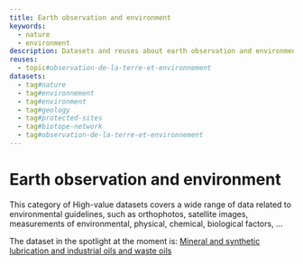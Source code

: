 ```yaml
---
title: Earth observation and environment
keywords:
  - nature
  - environment
description: Datasets and reuses about earth observation and environment
reuses:
  - topic#observation-de-la-terre-et-environnement
datasets:
  - tag#nature
  - tag#environnement
  - tag#environment
  - tag#geology
  - tag#protected-sites
  - tag#biotope-network
  - tag#observation-de-la-terre-et-environnement   
---
```


# Earth observation and environment

This category of High-value datasets covers a wide range of data related to environmental guidelines, such as orthophotos, satellite images, measurements of environmental, physical, chemical, biological factors, ...

							
The dataset in the spotlight at the moment is: [Mineral and synthetic lubrication and industrial oils and waste oils](https://data.public.lu/fr/datasets/mineral-and-synthetic-lubrication-and-industrial-oils-and-waste-oils/)
